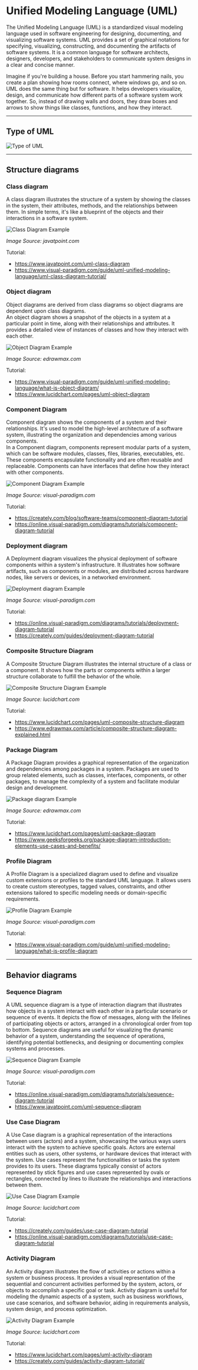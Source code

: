 # Unified Modeling Language (UML)

The Unified Modeling Language (UML) is a standardized visual modeling language used in software engineering for
designing, documenting, and visualizing software systems. UML provides a set of graphical notations for specifying,
visualizing, constructing, and documenting the artifacts of software systems. It is a common language for software
architects, designers, developers, and stakeholders to communicate system designs in a clear and concise manner.

Imagine if you're building a house. Before you start hammering nails, you create a plan showing how rooms connect, where
windows go, and so on. UML does the same thing but for software. It helps developers visualize, design, and communicate
how different parts of a software system work together. So, instead of drawing walls and doors, they draw boxes and
arrows to show things like classes, functions, and how they interact.

---

## Type of UML

![Type of UML](../assets/images/uml/uml-type.png)

---

## Structure diagrams

### Class diagram

A class diagram illustrates the structure of a system by showing the classes in the
system, their attributes, methods, and the relationships between them. In simple terms, it's like a blueprint of the
objects and their interactions in a software system.

![Class Diagram Example](https://www.drawio.com/assets/img/blog/class-diagram-example.png)

_Image Source: javatpoint.com_

Tutorial:

- https://www.javatpoint.com/uml-class-diagram
- https://www.visual-paradigm.com/guide/uml-unified-modeling-language/uml-class-diagram-tutorial/

### Object diagram

Object diagrams are derived from class diagrams so object diagrams are dependent upon class diagrams.  
An object diagram shows a snapshot of the objects in a system at a particular point in
time, along with their relationships and attributes. It provides a detailed view of instances of classes and how they
interact with each other.

![Object Diagram Example](https://images.edrawmax.com/images/knowledge/uml-object-diagram/example1.jpg)  

_Image Source: edrawmax.com_

Tutorial:

- https://www.visual-paradigm.com/guide/uml-unified-modeling-language/what-is-object-diagram/
- https://www.lucidchart.com/pages/uml-object-diagram

### Component Diagram

Component diagram shows the components of a system and their relationships. It's used to model the high-level
architecture of a software system, illustrating the organization and dependencies among various components.  
In a Component diagram, components represent modular parts of a system, which can be software modules, classes, files,
libraries, executables, etc. These components encapsulate functionality and are often reusable and replaceable.
Components can have interfaces that define how they interact with other components.

![Component Diagram Example](https://online.visual-paradigm.com/images/tutorials/component-diagram-tutorial/01-component-diagram-example.png)

_Image Source: visual-paradigm.com_

Tutorial:

- https://creately.com/blog/software-teams/component-diagram-tutorial
- https://online.visual-paradigm.com/diagrams/tutorials/component-diagram-tutorial

### Deployment diagram

A Deployment diagram visualizes the physical deployment of software components within a system's infrastructure. It
illustrates how software artifacts, such as components or modules, are distributed across hardware nodes, like servers
or devices, in a networked environment.

![Deployment diagram Example](https://online.visual-paradigm.com/images/tutorials/deployment-diagram-tutorial/07-deployment-diagram-example-corporate-distributed-system.png)

_Image Source: visual-paradigm.com_

Tutorial:

- https://online.visual-paradigm.com/diagrams/tutorials/deployment-diagram-tutorial
- https://creately.com/guides/deployment-diagram-tutorial

### Composite Structure Diagram

A Composite Structure Diagram illustrates the internal structure of a class or a component. It shows how the parts or
components within a larger structure collaborate to fulfill the behavior of the whole.

![Composite Structure Diagram Example](https://d2slcw3kip6qmk.cloudfront.net/marketing/pages/blog/UML-composite-structure-diagram.png)

_Image Source: lucidchart.com_

Tutorial:

- https://www.lucidchart.com/pages/uml-composite-structure-diagram
- https://www.edrawmax.com/article/composite-structure-diagram-explained.html

### Package Diagram

A Package Diagram provides a graphical representation of the organization and dependencies among packages in a system.
Packages are used to group related elements, such as classes, interfaces, components, or other packages, to manage the
complexity of a system and facilitate modular design and development.

![Package diagram Example](https://images.edrawmax.com/images/knowledge/package-diagram/package-diagram-example.jpg)

_Image Source: edrawmax.com_

Tutorial:

- https://www.lucidchart.com/pages/uml-package-diagram
- https://www.geeksforgeeks.org/package-diagram-introduction-elements-use-cases-and-benefits/

### Profile Diagram

A Profile Diagram is a specialized diagram used to define and visualize custom extensions or profiles to the standard
UML language. It allows users to create custom stereotypes, tagged values, constraints, and other extensions tailored to
specific modeling needs or domain-specific requirements.

![Profile Diagram Example](https://cdn-images.visual-paradigm.com/guide/uml/what-is-profile-diagram/07-profile-diagram-example-it-management.png)

_Image Source: visual-paradigm.com_

Tutorial:

- https://www.visual-paradigm.com/guide/uml-unified-modeling-language/what-is-profile-diagram

--- 

## Behavior diagrams

### Sequence Diagram

A UML sequence diagram is a type of interaction diagram that illustrates how objects in a system interact with each
other in a particular scenario or sequence of events. It depicts the flow of messages, along with the lifelines of
participating objects or actors, arranged in a chronological order from top to bottom. Sequence diagrams are useful for
visualizing the dynamic behavior of a system, understanding the sequence of operations, identifying potential
bottlenecks, and designing or documenting complex systems and processes.

![Sequence Diagram Example](https://online.visual-paradigm.com/images/tutorials/sequence-diagram-tutorial/13-sequence-diagram-example-book-a-seat.png)

_Image Source: visual-paradigm.com_

Tutorial:

- https://online.visual-paradigm.com/diagrams/tutorials/sequence-diagram-tutorial
- https://www.javatpoint.com/uml-sequence-diagram

### Use Case Diagram

A Use Case diagram is a graphical representation of the interactions between users (actors) and a system, showcasing the
various ways users interact with the system to achieve specific goals. Actors are external entities such as users, other
systems, or hardware devices that interact with the system. Use cases represent the functionalities or tasks the system
provides to its users. These diagrams typically consist of actors represented by stick figures and use cases represented
by ovals or rectangles, connected by lines to illustrate the relationships and interactions between them.

![Use Case Diagram Example](https://d2slcw3kip6qmk.cloudfront.net/marketing/pages/chart/UML-use-case-diagram-tutorial/Book_Publishing_Use_Case_Scenario_UML.PNG)

_Image Source: lucidchart.com_

Tutorial:

- https://creately.com/guides/use-case-diagram-tutorial
- https://online.visual-paradigm.com/diagrams/tutorials/use-case-diagram-tutorial

### Activity Diagram

An Activity diagram illustrates the flow of activities or actions within a system or business process. It provides a
visual representation of the sequential and concurrent activities performed by the system, actors, or objects to
accomplish a specific goal or task. Activity diagram is useful for modeling the dynamic aspects of a system, such as
business workflows, use case scenarios, and software behavior, aiding in requirements analysis, system design, and
process optimization.

![Activity Diagram Example](https://d2slcw3kip6qmk.cloudfront.net/marketing/pages/chart/activity-diagram-for-banking-system-UML/activity-diagram-for-banking-system-UML-650x665.png)

_Image Source: lucidchart.com_

Tutorial:

- https://www.lucidchart.com/pages/uml-activity-diagram
- https://creately.com/guides/activity-diagram-tutorial/


